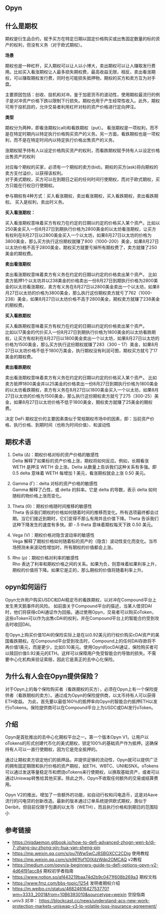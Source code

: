 ## Opyn
## 什么是期权
期权是衍生品合约，赋予买方在特定日期以固定价格购买或出售固定数量的标的资产的权利，但没有义务（对于欧式期权）。 

**场景**   

期权也是一种杠杆，买入期权可以让人以小博大，卖出期权可以让人赚取发行费用。比如买入看涨期权让人最多损失期权费，最高收益无限，相反，卖出看涨期权，可以赚取期权发行费，同时也可能损失抵押物，期权的买方和卖方互为对手盘。

主要原因包括：创收、投机和对冲。鉴于加密货币的波动性，使用期权最流行的例子是对冲资产价格下跌以限制下行损失。期权也用于产生经常性收入。此外，期权可用于投机目的，允许交易者利用杠杆对标的资产价格进行定向押注。


**类型**  

期权分为两种，即看涨期权(call)和看跌期权（put）。
看涨期权是一项权利，而不是在特定时期内以特定执行价格购买资产的义务。另一方面，看跌期权也是一项权利，而不是在特定时间内以特定执行价格出售资产的义务。

涨期权赋予持有人以设定价格购买资产的权利，而看跌期权赋予持有人以设定价格出售资产的权利

对应每个期权的买家，必须有一个期权的卖方(bid)。期权的买方(ask)将向期权的卖方支付溢价，以获得该权利。  
对于美式期权，买方可以在到期日之前的任何时间行使期权，而对于欧式期权，买方只能在行权日行使期权。  

参与期权有4种方式：买入看涨期权，卖出看涨期权，买入看跌期权，卖出看跌期权。 买入是权利，卖出时义务。  

**买入看涨期权：**  

买入看涨期权意味着买方有权力在约定的日期以约定的价格买入某个资产。比如以250美金买入一份8月27日到期执行价格为2800美金的以太坊看涨期权，让买方有权利在8月27日以2800美金买入一个以太坊，如果8月27日以太坊的价格为3800美金，那么买方执行这份期权就赚了800（1000-200）美金，如果8月27日以太坊价格不高于2800美金，期权买方就要亏掉所有期权费了，卖方就赚了250美金的期权费。  

**卖出看涨期权**  

卖出看涨期权意味着卖方有义务在约定的日期以约定的价格卖出某个资产。
比如卖方抵押1个以太坊并以238美金的价格卖出一份8月27日到期执行价格为2800美金的以太坊看涨期权，卖方有义务在8月27日以2800美金卖出一个以太坊，如果8月27日以太坊的价格为3800美金，那么执行这份期权卖方就亏了762（1000-238）美金，如果8月27日以太坊价格不高于2800美金，期权卖方就赚了238美金的期权费。  

**买入看跌期权**  

买入看跌期权意味着买方有权力在约定的日期以约定的价格卖出某个资产。  
比如以17美金的代价买入一份8月27日到期执行价格为1800美金的以太坊看跌期权，让买方有权利在8月27日以1800美金卖出一个以太坊，如果8月27日以太坊的价格为1500美金，那么买方执行这份期权就赚了283（300 – 17）美金，如果8月27日以太坊价格不低于1800万美金，执行期权没有利润可图，期权买方就亏了17美金的期权费。  

**卖出看跌期权**   

卖出看涨期权意味着卖方有义务在约定的日期以约定的价格买入某个资产。
比如卖方抵押1800美金并以25美金的价格卖出一份8月27日到期执行价格为1800美金的以太坊看跌期权，卖方有义务在8月27日以1800美金买入一个以太坊，如果8月27日以太坊的价格为1500美金，那么执行这份期权卖方就亏了275（300-25）美金，如果8月27日以太坊价格不低于1800美金，期权卖方就赚了25美金的期权费。  



决定 DeFi 期权定价的主要因素类似于常规期权市场中的因素，即：当前资产价格、执行价格、到期时间（也称为时间价值）、和波动性

## 期权术语
1. Delta (Δ)：期权价格对标的资产价格的敏感性  
Delta 解释了如果标的资产价格上涨，期权将如何反应。例如，长期看涨 WETH 是押注 WETH 会上涨。Delta 从数量上告诉我们这种关系有多强。即 0.5 delta 意味着 WETH 每增加 1 美元，看涨期权就会上涨 0.50 美元。 

2. Gamma (Γ)：delta 对标的资产价格的敏感性  
Gamma 解释了凸性，或 delta 的斜率。它是 delta 的导数，表示 delta 如何随标的物价格上涨而变化。

3. Theta (Θ)：期权价格随时间推移的敏感性  
Theta 告诉我们期权的价格如何随着时间的推移而变化。所有选项最终都会过期。当它们接近到期时，它们变得不那么有用并且价值下降。Theta 告诉我们这种下降发生的速度有多快。即 -.5 theta 意味着期权每天下跌 0.50 美元。

4. Vega (V)：期权价格对隐含波动率的敏感性  
Vega 解释了期权价格如何随着标的资产的（隐含）波动性变化而变化。当市场预测未来波动性增加时，所有期权的价值都会上涨。

5. Rho (ρ)：期权价格对利率的敏感性    
 Rho 表达了利率和期权价格之间的关系。如果为负，则意味着如果利率上升，期权的价值将下降。如果它是正的，那么期权的价值将随着利率上升。

## opyn如何运行

Opyn允许用户购买USDC和DAI稳定币的看跌期权，以对冲在Compound平台上发生黑天鹅事件的风险。
如前面关于Compound平台的描述，当某人借贷DAI时，他们将获得cDAI通证作为回报。通过使用Opyn，交易者可以购买oToken，这些oToken可以作为出售cDAI的权利，并在Compound平台上的智能合约受到攻击时收回DAI。

在Opyn上购买价值1DAI的保险实际上是在以0.92美元的行权价购买cDAI资产的美国看跌期权。在Compound平台受到攻击时，Compound上的任何DAI存款将不再价值1美元，而是更少，比如0.10美元。使用Opyn的ocDAI通证，保险购买者可以赎回价值0.92美元的ETH。这样可以保障用户免受智能合约导致的损失。不需要中心化机构来验证索赔，因此它是真正的去中心化保险。

## 为什么有人会在Opyn提供保险？
对于Opyn上的每个保险购买者（看跌期权的买方），必须在Opyn上有一个保险提供者（看跌期权的卖方）。通过成为Opyn的保险提供商，以太币持有人可以获得ETH收益。
为此，首先要以最低160％的抵押率向Opyn的智能合约抵押ETH以发行oTokens。保险提供商可以在Compound平台上为USDC或DAI发行oToken。  


## 介绍
Opyn是首批推出的去中心化期权平台之一。第一个版本Opyn V1，让用户以oTokens的形式创建代币化的美式期权，锁定100%的基础资产作为抵押。这确保持有人可以一直行使期权，因为它是完全抵押的。

通过让期权卖方锁定他们的抵押品，并提供足够的流动性，Opyn就可以提供广泛的拥有固定期限和执行价格的资产期权，如ETH、WBTC、UNI和SNX。oTokens可以通过发送等量稳定币和燃烧oTokens来行使期权，以换取基础资产，或者可以通过Uniswap转售给其他买家。除此之外，Opyn不收取任何额外的交易或结算费用。

Opyn V2的推出，增加了一些额外的功能，如自动行权和闪电造币，这是对Aave流行的闪电贷的创新改造。最新的版本通过订单系统提供欧式期权，类似于Deribit，但目前仅限于包裹的以太币（WETH），而且执行价格和到期日的范围较小

## 参考链接

- https://nigdaemon.gitbook.io/how-to-defi-advanced-zhogn-wen-b/di-7-zhang-qu-zhong-xin-hua-yan-sheng-pin  
- https://mp.weixin.qq.com/s/pu7IWw5wCJ8SBGXCC2CDig 使用教程
- https://mp.weixin.qq.com/s/e961fof1OlXdzWdp2OMCAQ v2教程
- https://medium.com/opyn/a-beginners-guide-to-defi-options-opyn-v2-4d64f91acc84 期权初学者指南
- https://www.notion.so/af443219baa74d2b9c0471f608b269a3 期权文档  
- https://www.fmz.com/bbs-topic/1254 发明者期权介绍  
- https://m.weibo.cn/status/4682461642753770?wm=3333_2001&from=10B6393010&sourcetype=weixin 空投指南
- univ3 对冲： https://blockcast.cc/news/understand-acs-new-work-protection-markets-uniswap-v3-lp-volatile-loss-insurance-agreement/

